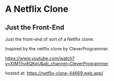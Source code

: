 # A Netflix Clone
## Just the Front-End

Just the front-end of sort of a Netflix clone.

Inspired by the netflix clone by CleverProgrammer.

https://www.youtube.com/watch?v=XtMThy8QKqU&ab_channel=CleverProgrammer


hosted at: https://netflix-clone-44669.web.app/
